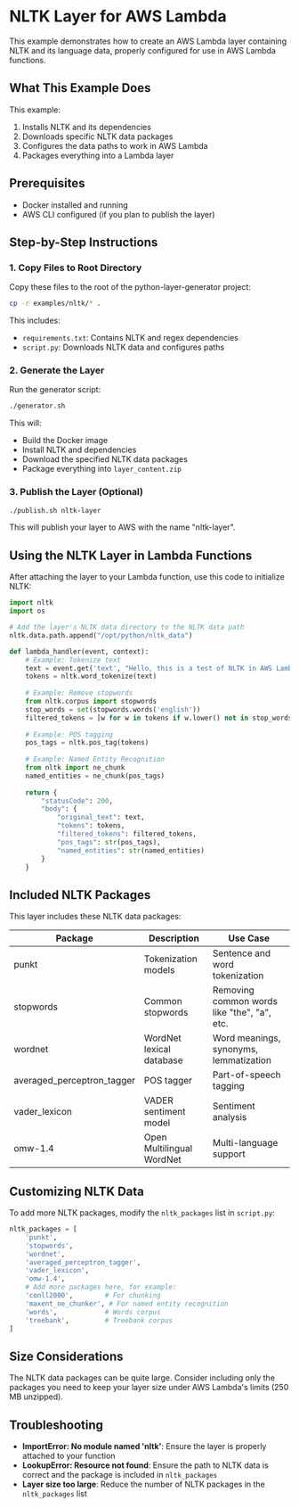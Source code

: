 # NLTK Layer for AWS Lambda

This example demonstrates how to create an AWS Lambda layer containing NLTK and its language data, properly configured for use in AWS Lambda functions.

## What This Example Does

This example:
1. Installs NLTK and its dependencies
2. Downloads specific NLTK data packages
3. Configures the data paths to work in AWS Lambda
4. Packages everything into a Lambda layer

## Prerequisites

- Docker installed and running
- AWS CLI configured (if you plan to publish the layer)

## Step-by-Step Instructions

### 1. Copy Files to Root Directory

Copy these files to the root of the python-layer-generator project:

```bash
cp -r examples/nltk/* .
```

This includes:
- `requirements.txt`: Contains NLTK and regex dependencies
- `script.py`: Downloads NLTK data and configures paths

### 2. Generate the Layer

Run the generator script:

```bash
./generator.sh
```

This will:
- Build the Docker image
- Install NLTK and dependencies
- Download the specified NLTK data packages
- Package everything into `layer_content.zip`

### 3. Publish the Layer (Optional)

```bash
./publish.sh nltk-layer
```

This will publish your layer to AWS with the name "nltk-layer".

## Using the NLTK Layer in Lambda Functions

After attaching the layer to your Lambda function, use this code to initialize NLTK:

```python
import nltk
import os

# Add the layer's NLTK data directory to the NLTK data path
nltk.data.path.append("/opt/python/nltk_data")

def lambda_handler(event, context):
    # Example: Tokenize text
    text = event.get('text', "Hello, this is a test of NLTK in AWS Lambda!")
    tokens = nltk.word_tokenize(text)
    
    # Example: Remove stopwords
    from nltk.corpus import stopwords
    stop_words = set(stopwords.words('english'))
    filtered_tokens = [w for w in tokens if w.lower() not in stop_words]
    
    # Example: POS tagging
    pos_tags = nltk.pos_tag(tokens)
    
    # Example: Named Entity Recognition
    from nltk import ne_chunk
    named_entities = ne_chunk(pos_tags)
    
    return {
        "statusCode": 200,
        "body": {
            "original_text": text,
            "tokens": tokens,
            "filtered_tokens": filtered_tokens,
            "pos_tags": str(pos_tags),
            "named_entities": str(named_entities)
        }
    }
```

## Included NLTK Packages

This layer includes these NLTK data packages:

| Package | Description | Use Case |
|---------|-------------|----------|
| punkt | Tokenization models | Sentence and word tokenization |
| stopwords | Common stopwords | Removing common words like "the", "a", etc. |
| wordnet | WordNet lexical database | Word meanings, synonyms, lemmatization |
| averaged_perceptron_tagger | POS tagger | Part-of-speech tagging |
| vader_lexicon | VADER sentiment model | Sentiment analysis |
| omw-1.4 | Open Multilingual WordNet | Multi-language support |

## Customizing NLTK Data

To add more NLTK packages, modify the `nltk_packages` list in `script.py`:

```python
nltk_packages = [
    'punkt',
    'stopwords',
    'wordnet',
    'averaged_perceptron_tagger',
    'vader_lexicon',
    'omw-1.4',
    # Add more packages here, for example:
    'conll2000',        # For chunking
    'maxent_ne_chunker', # For named entity recognition
    'words',            # Words corpus
    'treebank',         # Treebank corpus
]
```

## Size Considerations

The NLTK data packages can be quite large. Consider including only the packages you need to keep your layer size under AWS Lambda's limits (250 MB unzipped).

## Troubleshooting

- **ImportError: No module named 'nltk'**: Ensure the layer is properly attached to your function
- **LookupError: Resource not found**: Ensure the path to NLTK data is correct and the package is included in `nltk_packages`
- **Layer size too large**: Reduce the number of NLTK packages in the `nltk_packages` list
